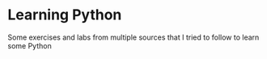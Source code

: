 <h1>Learning Python</h1>
<p>Some exercises and labs from multiple sources that I tried to follow to learn some Python</p>
